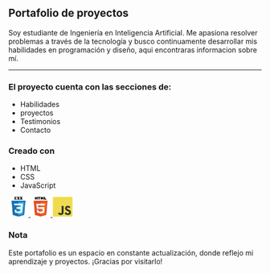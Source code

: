 ## Portafolio de proyectos

Soy estudiante de Ingeniería en Inteligencia Artificial. Me apasiona resolver problemas a través de la tecnología y busco continuamente desarrollar mis habilidades en programación y diseño, aqui encontraras informacion sobre mí.

___
### El proyecto cuenta con las secciones de:
- Habilidades 
- proyectos
- Testimonios 
- Contacto

### Creado con
- HTML
- CSS
- JavaScript

<a href="https://www.w3schools.com/css/" target="_blank"> <img src="https://raw.githubusercontent.com/devicons/devicon/master/icons/css3/css3-original-wordmark.svg" alt="css3" width="40" height="40"/> </a>
    <a href="https://www.w3.org/html/" target="_blank"> <img src="https://raw.githubusercontent.com/devicons/devicon/master/icons/html5/html5-original-wordmark.svg" alt="html5" width="40" height="40"/> </a>
    <a href="https://developer.mozilla.org/en-US/docs/Web/JavaScript" target="_blank"> <img src="https://raw.githubusercontent.com/devicons/devicon/master/icons/javascript/javascript-original.svg" alt="javascript" width="40" height="40"/> </a>
    
### Nota
Este portafolio es un espacio en constante actualización, donde reflejo mi aprendizaje y proyectos. ¡Gracias por visitarlo!
